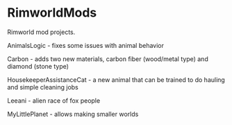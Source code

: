 # RimworldMods
Rimworld mod projects.

AnimalsLogic - fixes some issues with animal behavior

Carbon - adds two new materials, carbon fiber (wood/metal type) and diamond (stone type)

HousekeeperAssistanceCat - a new animal that can be trained to do hauling and simple cleaning jobs

Leeani - alien race of fox people

MyLittlePlanet - allows making smaller worlds
